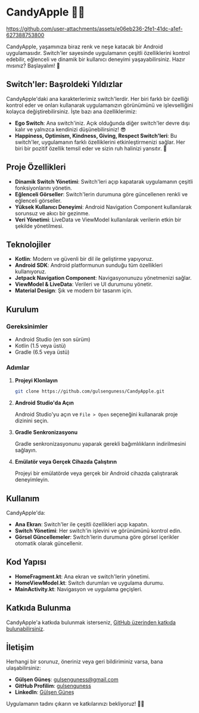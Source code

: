 # CandyApple 🍬🍎

https://github.com/user-attachments/assets/e06eb236-2fe1-41dc-a1ef-627388753800

CandyApple, yaşamınıza biraz renk ve neşe katacak bir Android uygulamasıdır. Switch'ler sayesinde uygulamanın çeşitli özelliklerini kontrol edebilir, eğlenceli ve dinamik bir kullanıcı deneyimi yaşayabilirsiniz. Hazır mısınız? Başlayalım! 🚀

## Switch'ler: Başroldeki Yıldızlar

CandyApple'daki ana karakterlerimiz switch'lerdir. Her biri farklı bir özelliği kontrol eder ve onları kullanarak uygulamanızın görünümünü ve işlevselliğini kolayca değiştirebilirsiniz. İşte bazı ana özelliklerimiz:

- **Ego Switch**: Ana switch'iniz. Açık olduğunda diğer switch'ler devre dışı kalır ve yalnızca kendinizi düşünebilirsiniz! 😎
- **Happiness, Optimism, Kindness, Giving, Respect Switch'leri**: Bu switch'ler, uygulamanın farklı özelliklerini etkinleştirmenizi sağlar. Her biri bir pozitif özellik temsil eder ve sizin ruh halinizi yansıtır. 🌟

## Proje Özellikleri

- **Dinamik Switch Yönetimi**: Switch'leri açıp kapatarak uygulamanın çeşitli fonksiyonlarını yönetin.
- **Eğlenceli Görseller**: Switch'lerin durumuna göre güncellenen renkli ve eğlenceli görseller.
- **Yüksek Kullanıcı Deneyimi**: Android Navigation Component kullanılarak sorunsuz ve akıcı bir gezinme.
- **Veri Yönetimi**: LiveData ve ViewModel kullanılarak verilerin etkin bir şekilde yönetilmesi.

## Teknolojiler

- **Kotlin**: Modern ve güvenli bir dil ile geliştirme yapıyoruz.
- **Android SDK**: Android platformunun sunduğu tüm özellikleri kullanıyoruz.
- **Jetpack Navigation Component**: Navigasyonunuzu yönetmenizi sağlar.
- **ViewModel & LiveData**: Verileri ve UI durumunu yönetir.
- **Material Design**: Şık ve modern bir tasarım için.

## Kurulum

### Gereksinimler

- Android Studio (en son sürüm)
- Kotlin (1.5 veya üstü)
- Gradle (6.5 veya üstü)

### Adımlar

1. **Projeyi Klonlayın**

    ```bash
    git clone https://github.com/gulsenguness/CandyApple.git
    ```

2. **Android Studio'da Açın**

    Android Studio'yu açın ve `File > Open` seçeneğini kullanarak proje dizinini seçin.

3. **Gradle Senkronizasyonu**

    Gradle senkronizasyonunu yaparak gerekli bağımlılıkların indirilmesini sağlayın.

4. **Emülatör veya Gerçek Cihazda Çalıştırın**

   Projeyi bir emülatörde veya gerçek bir Android cihazda çalıştırarak deneyimleyin.

## Kullanım

CandyApple'da:

- **Ana Ekran**: Switch'ler ile çeşitli özellikleri açıp kapatın.
- **Switch Yönetimi**: Her switch'in işlevini ve görünümünü kontrol edin.
- **Görsel Güncellemeler**: Switch'lerin durumuna göre görsel içerikler otomatik olarak güncellenir.

## Kod Yapısı

- **HomeFragment.kt**: Ana ekran ve switch'lerin yönetimi.
- **HomeViewModel.kt**: Switch durumları ve uygulama durumu.
- **MainActivity.kt**: Navigasyon ve uygulama geçişleri.

## Katkıda Bulunma

CandyApple'a katkıda bulunmak isterseniz, [GitHub üzerinden katkıda bulunabilirsiniz](https://github.com/gulsenguness/CandyApple).

## İletişim

Herhangi bir sorunuz, öneriniz veya geri bildiriminiz varsa, bana ulaşabilirsiniz:

- **Gülşen Güneş**: gulsenguness@gmail.com
- **GitHub Profilim**: [gulsenguness](https://github.com/gulsenguness)
- **LinkedIn**: [Gülşen Güneş](https://www.linkedin.com/in/gulsengunesgg/)

Uygulamanın tadını çıkarın ve katkılarınızı bekliyoruz! 🍏💖




